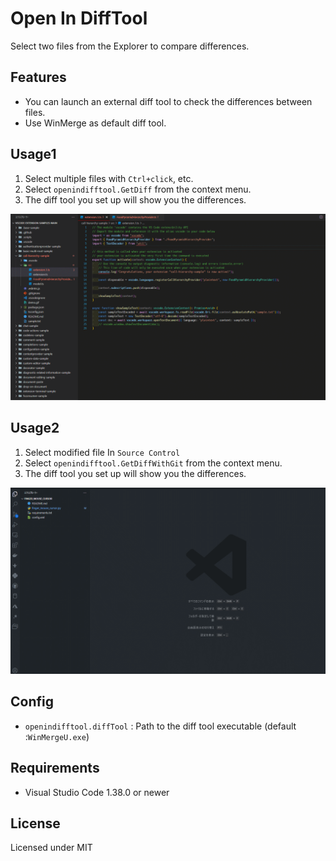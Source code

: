 # Open In DiffTool

Select two files from the Explorer to compare differences.

## Features

- You can launch an external diff tool to check the differences between files.
- Use WinMerge as default diff tool.

## Usage1

1. Select multiple files with `Ctrl+click`, etc.
2. Select `openindifftool.GetDiff` from the context menu.
3. The diff tool you set up will show you the differences.

![Image](./resources/img/openindifftool.GetDiff.Sample.gif)

## Usage2

1. Select modified file In `Source Control`
2. Select `openindifftool.GetDiffWithGit` from the context menu.
3. The diff tool you set up will show you the differences.

![Image](./resources/img/openindifftool.GetDiffWithGit.Sample.gif)

## Config

- `openindifftool.diffTool` : Path to the diff tool executable (default :`WinMergeU.exe`)

## Requirements

- Visual Studio Code 1.38.0 or newer

## License

Licensed under MIT
